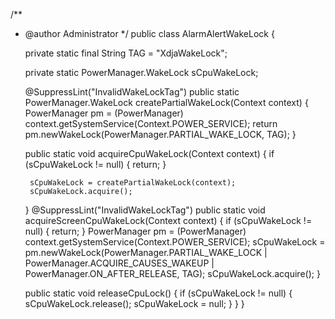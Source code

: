 /**
 * @author Administrator
 */
public class AlarmAlertWakeLock {

    private static final String TAG = "XdjaWakeLock";

    private static PowerManager.WakeLock sCpuWakeLock;

    @SuppressLint("InvalidWakeLockTag")
    public static PowerManager.WakeLock createPartialWakeLock(Context context) {
        PowerManager pm = (PowerManager) context.getSystemService(Context.POWER_SERVICE);
        return pm.newWakeLock(PowerManager.PARTIAL_WAKE_LOCK, TAG);
    }

    public static void acquireCpuWakeLock(Context context) {
        if (sCpuWakeLock != null) {
            return;
        }

        sCpuWakeLock = createPartialWakeLock(context);
        sCpuWakeLock.acquire();
    }
	@SuppressLint("InvalidWakeLockTag")
    public static void acquireScreenCpuWakeLock(Context context) {
        if (sCpuWakeLock != null) {
            return;
        }
        PowerManager pm = (PowerManager) context.getSystemService(Context.POWER_SERVICE);
        sCpuWakeLock = pm.newWakeLock(PowerManager.PARTIAL_WAKE_LOCK
                | PowerManager.ACQUIRE_CAUSES_WAKEUP | PowerManager.ON_AFTER_RELEASE, TAG);
        sCpuWakeLock.acquire();
    }

    public static void releaseCpuLock() {
        if (sCpuWakeLock != null) {
            sCpuWakeLock.release();
            sCpuWakeLock = null;
        }
    }
}